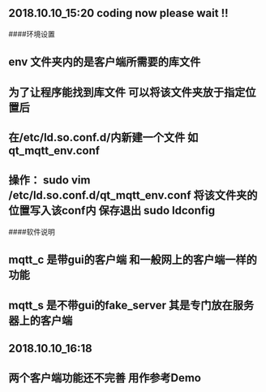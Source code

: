 ## 2018.10.10_15:20   coding now please wait !!
####环境设置
## env 文件夹内的是客户端所需要的库文件 
## 为了让程序能找到库文件 可以将该文件夹放于指定位置后 
## 在/etc/ld.so.conf.d/内新建一个文件 如 qt_mqtt_env.conf
## 操作： sudo vim /etc/ld.so.conf.d/qt_mqtt_env.conf   将该文件夹的位置写入该conf内 保存退出 sudo ldconfig
####软件说明
## mqtt_c 是带gui的客户端 和一般网上的客户端一样的功能
## mqtt_s 是不带gui的fake_server 其是专门放在服务器上的客户端
## 
## 2018.10.10_16:18 
## 两个客户端功能还不完善 用作参考Demo
